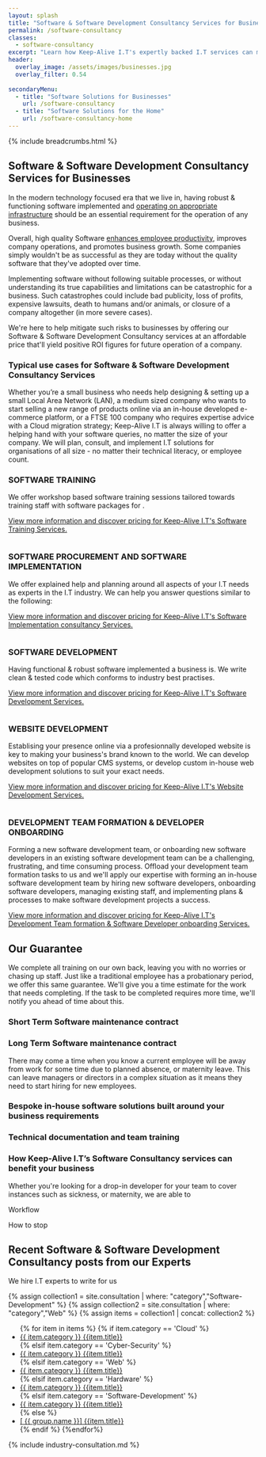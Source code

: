 ```yaml
---
layout: splash
title: "Software & Software Development Consultancy Services for Businesses"
permalink: /software-consultancy
classes:
  - software-consultancy
excerpt: "Learn how Keep-Alive I.T's expertly backed I.T services can make critical I.T Software decisions for your workplace. Whatever your I.T issue comprises of, you can always count on us to keep your Business's I.T Operational & Compliant - whilst receiving excellent customer service at the same time."
header:
  overlay_image: /assets/images/businesses.jpg
  overlay_filter: 0.54
  
secondaryMenu:
  - title: "Software Solutions for Businesses"
    url: /software-consultancy
  - title: "Software Solutions for the Home"
    url: /software-consultancy-home
---
```


{% include breadcrumbs.html %}

## Software & Software Development Consultancy Services for Businesses
In the modern technology focused era that we live in, having robust & functioning software implemented and [operating on appropriate infrastructure](/it-operations-consultancy) should be an essential requirement for the operation of any business. 

Overall, high quality Software <a href="/benefits-of-it/increased-productivity">enhances employee productivity</a>, improves company operations, and promotes business growth. Some companies simply wouldn't be as successful as they are today without the quality software that they've adopted over time. 

Implementing software without following suitable processes, or without understanding its true capabilities and limitations can be catastrophic for a business. Such catastrophes could include bad publicity, loss of profits, expensive lawsuits, death to humans and/or animals, or closure of a company altogether (in more severe cases). 

We're here to help mitigate such risks to businesses by offering our Software & Software Development Consultancy services at an affordable price that'll yield positive ROI figures for future operation of a company. 


<h3>Typical use cases for Software & Software Development Consultancy Services</h3>
Whether you’re a small business who needs help designing & setting up a small Local Area Network (LAN), a medium sized company who wants to start selling a new range of products online via an in-house developed e-commerce platform, or a FTSE 100 company who requires expertise advice with a Cloud migration strategy; Keep-Alive I.T is always willing to offer a helping hand with your software queries, no matter the size of your company. We will plan, consult, and implement I.T solutions for organisations of all size - no matter their technical literacy, or employee count.

<div class="divider div-transparent div-arrow-down"></div>

<div class="consultancy-row aos-init aos-animate" data-aos="fade-zoom-in" data-aos-offset="200" data-aos-easing="ease-in-sine" data-aos-duration="600" data-aos-once="true">
    <div class="row">
        <div class="col-xs-4 col-sm-3">
            <img class="lazy" data-src="/assets/images/icons/software-training.png">  
        </div>
        <div class="col-xs-8 col-sm-9">
            <h3>SOFTWARE TRAINING</h3>
            <p>We offer workshop based software training sessions tailored towards training staff with software packages for .</p>    
            <p><a href="/software-consultancy/software-training-services">View more information and discover pricing for Keep-Alive I.T's Software Training Services.</a></p>
        </div>
    </div>
</div>

<div class="divider div-transparent div-arrow-down"></div>

<div class="consultancy-row aos-init aos-animate" data-aos="fade-zoom-in" data-aos-offset="200" data-aos-easing="ease-in-sine" data-aos-duration="600" data-aos-once="true">
    <div class="row">
        <div class="col-xs-4 col-sm-3">
            <img class="lazy" data-src="/assets/images/icons/software.png">
        </div>
        <div class="col-xs-8 col-sm-9">
            <h3>SOFTWARE PROCUREMENT AND SOFTWARE IMPLEMENTATION</h3>
            <p>We offer explained help and planning around all aspects of your I.T needs as experts in the I.T industry. We can help you answer questions similar to the following:</p>      
            <p><a href="/software-consultancy/software-procurement-services">View more information and discover pricing for Keep-Alive I.T's Software Implementation consultancy Services.</a></p>
        </div>
    </div>
</div>

<div class="divider div-transparent div-arrow-down"></div>

<div class="consultancy-row aos-init aos-animate" data-aos="fade-zoom-in" data-aos-offset="200" data-aos-easing="ease-in-sine" data-aos-duration="600" data-aos-once="true">
    <div class="row">
        <div class="col-xs-4 col-sm-3">
            <img class="lazy" data-src="/assets/images/icons/programmer.png">
        </div>
        <div class="col-xs-8 col-sm-9">
            <h3>SOFTWARE DEVELOPMENT</h3>
            <p>Having functional & robust software implemented a business is. We write clean & tested code which conforms to industry best practises.</p>
            <p><a href="/software-consultancy/software-development-services">View more information and discover pricing for Keep-Alive I.T's Software Development Services.</a></p>
        </div>
    </div>
</div>

<div class="divider div-transparent div-arrow-down"></div>

<div class="consultancy-row aos-init aos-animate" data-aos="fade-zoom-in" data-aos-offset="200" data-aos-easing="ease-in-sine" data-aos-duration="600" data-aos-once="true">
    <div class="row">
        <div class="col-xs-4 col-sm-3">
            <img class="lazy" data-src="/assets/images/icons/web.png">
        </div>
        <div class="col-xs-8 col-sm-9">
            <h3>WEBSITE DEVELOPMENT</h3>
            <p>Establising your presence online via a profesionnally developed website is key to making your business's brand known to the world. We can develop websites on top of popular CMS systems, or develop custom in-house web development solutions to suit your exact needs.</p>
            <p><a href="/software-consultancy/website-development-services">View more information and discover pricing for Keep-Alive I.T's Website Development Services.</a></p>
        </div>
    </div>
</div>

<div class="divider div-transparent div-arrow-down"></div>

<div class="consultancy-row aos-init aos-animate" data-aos="fade-zoom-in" data-aos-offset="200" data-aos-easing="ease-in-sine" data-aos-duration="600" data-aos-once="true">
    <div class="row">
        <div class="col-xs-4 col-sm-3">
            <img class="lazy" data-src="/assets/images/icons/team.png">
        </div>
        <div class="col-xs-8 col-sm-9">
            <h3>DEVELOPMENT TEAM FORMATION & DEVELOPER ONBOARDING</h3>
            <p>Forming a new software development team, or onboarding new software developers in an existing software development team can be a challenging, frustrating, and time consuming process. Offload your development team formation tasks to us and we'll apply our expertise with forming an in-house software development team by hiring new software developers, onboarding software developers, managing existing staff, and implementing plans & processes to make software development projects a success.</p>
            <p><a href="/software-consultancy/software-development-team-formation-and-developer-onboarding-services">View more information and discover pricing for Keep-Alive I.T's Development Team formation & Software Developer onboarding Services.</a></p>
        </div>
    </div>
</div>

<div class="divider div-transparent div-arrow-down"></div>

## Our Guarantee
We complete all training on our own back, leaving you with no worries or chasing up staff. Just like a traditional employee has a probationary period, we offer this same guarantee. 
We'll give you a time estimate for the work that needs completing. If the task to be completed requires more time, we'll notify you ahead of time about this.

### Short Term Software maintenance contract


### Long Term Software maintenance contract
There may come a time when you know a current employee will be away from work for some time due to planned absence, or maternity leave. This can leave managers or directors in a complex situation as it means they need to start hiring for new employees.

### Bespoke in-house software solutions built around your business requirements

### Technical documentation and team training

### How Keep-Alive I.T’s Software Consultancy services can benefit your business

Whether you're looking for a drop-in developer for your team to cover instances such as sickness, or maternity, we are able to 


Workflow


How to stop 

<div id="consultancy-posts">
    <h2>Recent Software & Software Development Consultancy posts from our Experts</h2>
    <p>We hire I.T experts to write for us</p>
    {% assign collection1 = site.consultation | where: "category","Software-Development" %}
    {% assign collection2 = site.consultation | where: "category","Web" %}
    {% assign items = collection1 | concat: collection2 %}
    <ul class="post-list">
    {% for item in items %}
    {% if item.category == 'Cloud' %}
        <li><a href="{{ item.url }}"><span class="cloud-tag"><i class="fas fa-cloud"></i> {{ item.category }}</span> {{item.title}}</a></li>
    {% elsif item.category == 'Cyber-Security' %}
        <li><a href="{{ item.url }}"><span class="cyber-security-tag"><i class="fas fa-shield-alt"></i> {{ item.category }}</span> {{item.title}}</a></li>
    {% elsif item.category == 'Web' %}
        <li><a href="{{ item.url }}"><span class="web-tag"><i class="fas fa-globe"></i> {{ item.category }}</span> {{item.title}}</a></li>
    {% elsif item.category == 'Hardware' %}
        <li><a href="{{ item.url }}"><span class="hardware-tag"><i class="fas fa-microchip"></i> {{ item.category }}</span> {{item.title}}</a></li>
    {% elsif item.category == 'Software-Development' %}
        <li><a href="{{ item.url }}"><span class="software-tag"><i class="fas fa-code"></i> {{ item.category }}</span> {{item.title}}</a></li>
    {% else %}
        <li><a href="{{ item.url }}">[<i class="fas fa-cloud"></i> {{ group.name }}] {{item.title}}</a></li>
    {% endif %}
    {%endfor%}
    </ul>
</div>

{% include industry-consultation.md %}